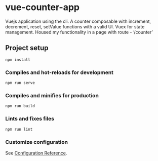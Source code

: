 # vue-counter-app

Vuejs application using the cli. A counter composable with increment, decrement, reset, setValue functions with a valid UI. Vuex for state management. Housed my functionality in a page with route - ‘/counter’

## Project setup
```
npm install
```

### Compiles and hot-reloads for development
```
npm run serve
```

### Compiles and minifies for production
```
npm run build
```

### Lints and fixes files
```
npm run lint
```

### Customize configuration
See [Configuration Reference](https://cli.vuejs.org/config/).
